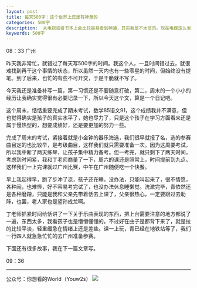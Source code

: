 ```yaml
---
layout: post
title: 每天500字：这个世界上还是有神童的
categories: 500字
description:  从电视或者书本上会比较容易看到神通，其实我是不太信的。现在电媒这么发达，很多人的故事都有夸大的城府。这个周末带恬恬去参加小金钟，遇到了一个名副其实的神童。说实话，对我打击很大。
keywords: 500字
---
```


08：33 广州

昨天我非常忙，就错过了每天写500字的时间。我这个人，一旦时间错过去，就很难找到再干这个事情的状态，所以虽然一天内也有一些零星的时间，但始终没有提笔。到了后来，也忙的有些不可开交，于是干脆就不写了。

今天我还是准备补写一篇，第一习惯还是不要随意打破，第二，周末的一个小小的经历让我确实觉得很有必要记录一下，所以今天这个文，算是一个日记吧。

这个周末，恬恬重要完成了期末考试，数学85语文91，这个成绩我并不满意，但也觉得确实是孩子的真实水平了，她也尽力了，只是这个孩子在学习方面看来还是属于慢热型的，想要成绩好，还是要更加的努力一些。

完成了周末的考试，紧接着就是小金钟的器乐海选，我们很早就报了名，选的参赛曲目定的也比较早，是考级曲目，这样我们就只需要准备一次。因为这周要考试，所以我中断了两天练琴，让孩子集中精力备考。但一考完，就只剩下了两天时间，考虑到时间紧，我和丁老师商量了一下，周六的课还是照常上，时间提前到九点。这样我们一上完课就过广州比赛，中午在广州随便吃一个快餐。

早上我起得早，跑了步冲了凉，孩子还在睡，没办法，只能叫起来了，很不情愿，各种闹，也难怪，好不容易考完试了，也没办法休息睡懒觉。洗漱完毕，青依然还是各种磨蹭，只能是我和父亲先带着恬去上课了，父亲很热心，一定要跟过去助阵，也罢，老人家也是望孙成龙啊。

丁老师抓紧时间给恬讲了一下关于乐曲表现的东西，把上台需要注意的地方都说了一遍，东西太多，我看孩子也是懵懵懂懂的。不过好在曲子是都背下来了，就是拉的比较平淡，轻重缓急在情绪上还是差些。课一上玩，青已经在地铁站等了，我们一行四人就急急忙忙的去广州准备参赛。

下面还有很多故事，我在下一篇文章写。

09：36

---- 
公众号：你想看的World（Youw2s）
![][image-1]

[image-1]:	http://upload-images.jianshu.io/upload_images/3342594-dca1f89eba3e50ca.jpg?imageMogr2/auto-orient/strip%7CimageView2/2/w/1240